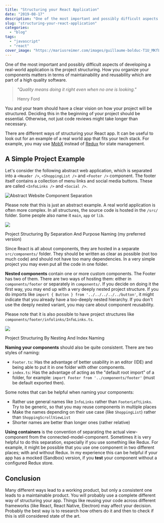 ```yaml
---
title: "Structuring your React Application"
date: "2019-08-17"
description: "One of the most important and possibly difficult aspects of developing a real-world application is the project structuring. How you organize your components matters in terms of maintainability and reusability which are part of a high quality software."
slug: "structuring-your-react-application"
categories:
  - "blog"
tags:
  - "javascript"
  - "react"
cover_image: "https://mariusreimer.com/images/guillaume-bolduc-T1U_MKfLnZo-unsplash-copy.jpg"
---
```


One of the most important and possibly difficult aspects of developing a real-world application is the project structuring. How you organize your components matters in terms of maintainability and reusability which are part of a high quality software.

> _"Quality means doing it right even when no one is looking."_
>
> Henry Ford

You and your team should have a clear vision on how your project will be structured. Deciding this in the beginning of your project should be essential. Otherwise, not just code reviews might take longer than necessary.

There are different ways of structuring your React app. It can be useful to look out for an example of a real world app that fits your tech stack. For example, you may use [MobX](https://github.com/mobxjs/mobx) instead of [Redux](https://redux.js.org) for state management.

## A Simple Project Example

Let's consider the following abstract web application, which is separated into a `<Header />`, `<ShoppingList />` and `<Footer />` component. The footer itself contains a collection of menu links and social media buttons. These are called `<InfoLinks />` and `<Social />`.

![Abstract Website Component Separation](/images/website.png)

Please note that this is just an abstract example. A real world application is often more complex. In all structures, the source code is hosted in the `/src/` folder. Some people also name it `main`, `app` or `lib`.

![](/images/Screen-Shot-2019-08-17-at-4.28.52-PM.png)

Project Structuring By Separation And Purpose Naming (my preferred version)

Since React is all about components, they are hosted in a separate `src/components/` folder. They should be written as clear as possible (not too much code) and should not have too many dependencies. In a very simple project you may even put all the code in one folder.

**Nested components** contain one or more custom components. The Footer has two of them. There are two ways of hosting them: either in `components/footer` or separately in `components/`. If you decide on doing it the first way, you may end up with a very deeply nested project structure. If you do imports like `import { Button } from '../../../../../button'`, it might indicate that you already have a too-deeply nested hierarchy. If you don't use the deeply nested variant, you may care about component reusability.

Please note that it is also possible to have project structures like `components/footer/infolinks/InfoLinks.ts`.

![](/images/Screen-Shot-2019-08-17-at-4.30.34-PM.png)

Project Structuring By Nesting And Index Naming

**Naming your components** should also be quite consistent. There are two styles of naming:

- `Footer.ts`: Has the advantage of better usability in an editor (IDE) and being able to put it in one folder with other components.
- `index.ts`: Has the advantage of acting as the "default root import" of a folder, for example: `import Footer from '../components/footer'` (must be default exported then).

Some notes that can be helpful when naming your components:

- Rather use general names like `InfoLinks` rather than `FooterLeftLinks`. Try to be generic, so that you may reuse components in multiple places
- Make the names depending on their use case (like `ShoppingList`) rather than `ShoppingScrollViewList`
- Shorter names are better than longer ones (rather relative)

**Using containers** is the convention of separating the actual view-component from the connected-model-component. Sometimes it is very helpful to do this separation, especially if you use something like Redux. For example, it might be possible that you use one component in two different places; with and without Redux. In my experience this can be helpful if your app has a mocked (Sandbox) version, if you **test** your component without a configured Redux store.

## Conclusion

Many different ways lead to a working product, but only a consistent one leads to a maintainable product. You will probably use a complete different way of structuring your app. Things like reusing your code across different frameworks (like React, React Native, Electron) may affect your decision. Probably the best way is to research how others do it and then to check if this is still considered state of the art.
